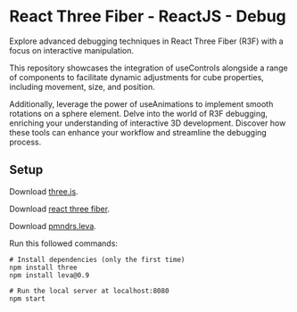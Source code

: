 # React Three Fiber - ReactJS - Debug 

 Explore advanced debugging techniques in React Three Fiber (R3F) with a focus on interactive manipulation. 

 This repository showcases the integration of useControls alongside a range of components to facilitate dynamic adjustments for cube properties, including movement, size, and position.

 Additionally, leverage the power of useAnimations to implement smooth rotations on a sphere element. Delve into the world of R3F debugging, enriching your understanding of interactive 3D development. Discover how these tools can enhance your workflow and streamline the debugging process.

## Setup
Download [three.js](https://threejs.org/).

Download [react three fiber](https://docs.pmnd.rs/react-three-fiber/getting-started/introduction).

Download [pmndrs.leva](https://github.com/pmndrs/leva).

Run this followed commands:

``` terminal
# Install dependencies (only the first time)
npm install three
npm install leva@0.9

# Run the local server at localhost:8080
npm start
